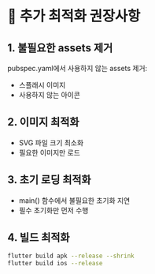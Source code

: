 # 🚀 추가 최적화 권장사항

## 1. 불필요한 assets 제거
pubspec.yaml에서 사용하지 않는 assets 제거:
- 스플래시 이미지
- 사용하지 않는 아이콘

## 2. 이미지 최적화
- SVG 파일 크기 최소화
- 필요한 이미지만 로드

## 3. 초기 로딩 최적화
- main() 함수에서 불필요한 초기화 지연
- 필수 초기화만 먼저 수행

## 4. 빌드 최적화
```bash
flutter build apk --release --shrink
flutter build ios --release
```
